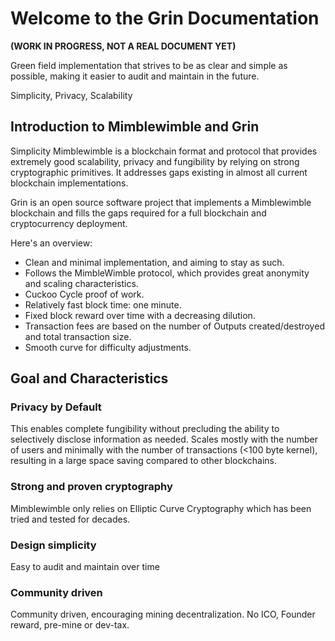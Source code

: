 # Welcome to the Grin Documentation

**(WORK IN PROGRESS, NOT A REAL DOCUMENT YET)**

Green field implementation that strives to be as clear and simple as possible, making it easier to audit and maintain in the future.


Simplicity, Privacy, Scalability

## Introduction to Mimblewimble and Grin
Simplicity
Mimblewimble is a blockchain format and protocol that provides extremely good scalability, privacy and fungibility by relying on strong cryptographic primitives. It addresses gaps existing in almost all current blockchain implementations.

Grin is an open source software project that implements a Mimblewimble blockchain and fills the gaps required for a full blockchain and cryptocurrency deployment.

Here's an overview:

- Clean and minimal implementation, and aiming to stay as such.
- Follows the MimbleWimble protocol, which provides great anonymity and scaling characteristics.
- Cuckoo Cycle proof of work.
- Relatively fast block time: one minute.
- Fixed block reward over time with a decreasing dilution.
- Transaction fees are based on the number of Outputs created/destroyed and total transaction size.
- Smooth curve for difficulty adjustments.

## Goal and Characteristics

### Privacy by Default

This enables complete fungibility without precluding the ability to selectively disclose information as needed.
Scales mostly with the number of users and minimally with the number of transactions (<100 byte kernel), resulting in a large space saving compared to other blockchains.

### Strong and proven cryptography

Mimblewimble only relies on Elliptic Curve Cryptography which has been tried and tested for decades.

### Design simplicity

Easy to audit and maintain over time

### Community driven

Community driven, encouraging mining decentralization. No ICO, Founder reward, pre-mine or dev-tax.
